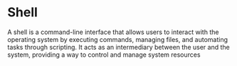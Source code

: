 # Shell
 A shell is a command-line interface that allows users to interact with the operating system by executing commands, managing files, and automating tasks through scripting. It acts as an intermediary between the user and the system, providing a way to control and manage system resources
